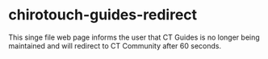 # chirotouch-guides-redirect

This singe file web page informs the user that CT Guides is no longer being maintained and will redirect to CT Community after 60 seconds.
